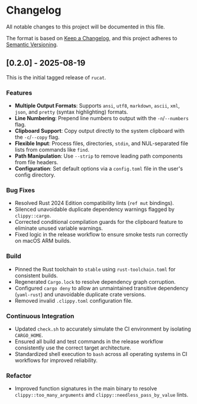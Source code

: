 # Changelog

All notable changes to this project will be documented in this file.

The format is based on [Keep a Changelog](https://keepachangelog.com/en/1.0.0/),
and this project adheres to [Semantic Versioning](https://semver.org/spec/v2.0.0.html).

## [0.2.0] - 2025-08-19

This is the initial tagged release of `rucat`.

### Features

- **Multiple Output Formats**: Supports `ansi`, `utf8`, `markdown`, `ascii`, `xml`, `json`, and `pretty` (syntax highlighting) formats.
- **Line Numbering**: Prepend line numbers to output with the `-n`/`--numbers` flag.
- **Clipboard Support**: Copy output directly to the system clipboard with the `-c`/`--copy` flag.
- **Flexible Input**: Process files, directories, `stdin`, and NUL-separated file lists from commands like `find`.
- **Path Manipulation**: Use `--strip` to remove leading path components from file headers.
- **Configuration**: Set default options via a `config.toml` file in the user's config directory.

### Bug Fixes

- Resolved Rust 2024 Edition compatibility lints (`ref mut` bindings).
- Silenced unavoidable duplicate dependency warnings flagged by `clippy::cargo`.
- Corrected conditional compilation guards for the clipboard feature to eliminate unused variable warnings.
- Fixed logic in the release workflow to ensure smoke tests run correctly on macOS ARM builds.

### Build

- Pinned the Rust toolchain to `stable` using `rust-toolchain.toml` for consistent builds.
- Regenerated `Cargo.lock` to resolve dependency graph corruption.
- Configured `cargo deny` to allow an unmaintained transitive dependency (`yaml-rust`) and unavoidable duplicate crate versions.
- Removed invalid `.clippy.toml` configuration file.

### Continuous Integration

- Updated `check.sh` to accurately simulate the CI environment by isolating `CARGO_HOME`.
- Ensured all build and test commands in the release workflow consistently use the correct target architecture.
- Standardized shell execution to `bash` across all operating systems in CI workflows for improved reliability.

### Refactor

- Improved function signatures in the main binary to resolve `clippy::too_many_arguments` and `clippy::needless_pass_by_value` lints.

